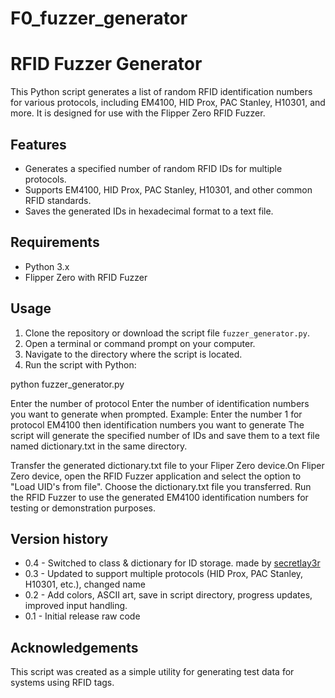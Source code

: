 # F0_fuzzer_generator

# RFID Fuzzer Generator

This Python script generates a list of random RFID identification numbers for various protocols, including EM4100, HID Prox, PAC Stanley, H10301, and more. It is designed for use with the Flipper Zero RFID Fuzzer.

## Features

- Generates a specified number of random RFID IDs for multiple protocols.
- Supports EM4100, HID Prox, PAC Stanley, H10301, and other common RFID standards.
- Saves the generated IDs in hexadecimal format to a text file.

## Requirements

- Python 3.x
- Flipper Zero with RFID Fuzzer
## Usage

1. Clone the repository or download the script file `fuzzer_generator.py`.
2. Open a terminal or command prompt on your computer.
3. Navigate to the directory where the script is located.
4. Run the script with Python:

python fuzzer_generator.py

Enter the number of protocol
Enter the number of identification numbers you want to generate when prompted.
Example:
Enter the number 1 for protocol EM4100 then identification numbers you want to generate 
The script will generate the specified number of IDs and save them to a text file named dictionary.txt in the same directory.

Transfer the generated dictionary.txt file to your Fliper Zero device.On Fliper Zero device, open the RFID Fuzzer application and select the option to "Load UID's from file". Choose the dictionary.txt file you transferred. Run the RFID Fuzzer to use the generated EM4100 identification numbers for testing or demonstration purposes.

## Version history
- 0.4 - Switched to class & dictionary for ID storage. made by [secretlay3r](https://github.com/secretlay3r)
- 0.3 - Updated to support multiple protocols (HID Prox, PAC Stanley, H10301, etc.), changed name
- 0.2 - Add colors, ASCII art, save in script directory, progress updates, improved input handling.
- 0.1 - Initial release raw code

## Acknowledgements
This script was created as a simple utility for generating test data for systems using RFID tags.
